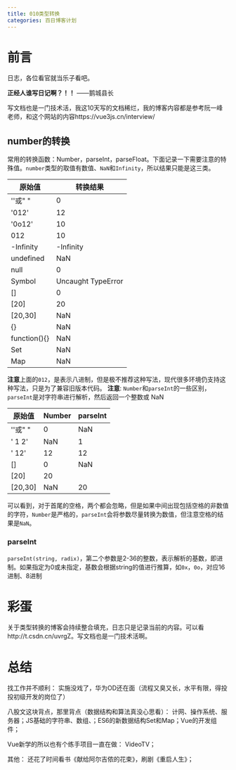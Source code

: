 ```yaml
---
title: 010类型转换
categories: 百日博客计划
---
```


# 前言

日志，各位看官就当乐子看吧。

**正经人谁写日记啊？！！**    ——鹅城县长

写文档也是一门技术活，我这10天写的文档稀烂，我的博客内容都是参考阮一峰老师，和这个网站的内容https://vue3js.cn/interview/

## number的转换

常用的转换函数：Number，parseInt，parseFloat。下面记录一下需要注意的特殊值。`number`类型的取值有数值、`NaN`和`Infinity`，所以结果只能是这三类。

| 原始值  | 转换结果                          |
| ---- | ----------------------------- |
| ''或"     " | 0 |
| '012' | 12 |
| '0o12' | 10 |
| 012 | 10 |
| -Infinity | -Infinity |
| undefined | NaN |
| null | 0 |
| Symbol | Uncaught TypeError |
| [] | 0 |
| [20] | 20 |
| [20,30] | NaN |
| {} | NaN |
| function(){} | NaN |
| Set | NaN |
| Map | NaN |

**注意**上面的`012`，是表示八进制，但是极不推荐这种写法，现代很多环境仍支持这种写法，只是为了兼容旧版本代码。
**注意**: `Number`和`parseInt`的一些区别，`parseInt`是对字符串进行解析，然后返回一个整数或 NaN

| 原始值  | Number                          | parseInt |
| ---- | ----------------------------- |-------------|
| ''或"     " | 0 | NaN |
| '   1  2' | NaN | 1 |
| '   12' | 12 | 12 |
| [] | 0 | NaN |
| [20] | 20 |
| [20,30] | NaN | 20 |

可以看到，对于首尾的空格，两个都会忽略，但是如果中间出现包括空格的非数值的字符，`Number`是严格的，`parseInt`会将参数尽量转换为数值，但注意空格的结果是`NaN`。

### parseInt

`parseInt(string, radix)`，第二个参数是2-36的整数，表示解析的基数，即进制。如果指定为0或未指定，基数会根据string的值进行推算，如`0x`，`0o`，对应16进制、8进制

# 彩蛋

关于类型转换的博客会持续整合填充，日志只是记录当前的内容。可以看http://t.csdn.cn/uvrgZ。写文档也是一门技术活啊。

# 总结

找工作并不顺利：
实施没戏了，华为OD还在面（流程又臭又长，水平有限，得投投初级开发的岗位了）

八股文这块背点，那里背点（数据结构和算法真没心思看）：
计网、操作系统、服务器；JS基础的字符串、数组、；ES6的新数据结构Set和Map；Vue的开发组件；

Vue新学的所以也有个练手项目一直在做：
VideoTV；

其他：
还花了时间看书《献给阿尔吉侬的花束》，刷剧《重启人生》；